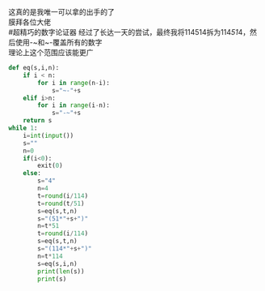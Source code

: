 这真的是我唯一可以拿的出手的了  
膜拜各位大佬  
#超精巧的数字论证器
经过了长达一天的尝试，最终我将114514拆为114*51*4，然后使用-~和~-覆盖所有的数字  
理论上这个范围应该能更广  
```Python
def eq(s,i,n):
    if i < n:
        for i in range(n-i):
            s="~-"+s
    elif i>n:
        for i in range(i-n):
            s="-~"+s
    return s
while 1:
    i=int(input())
    s=""
    n=0
    if(i<0):
        exit(0)
    else:
        s="4"
        n=4
        t=round(i/114)
        t=round(t/51)
        s=eq(s,t,n)
        s="(51*"+s+")"
        n=t*51
        t=round(i/114)
        s=eq(s,t,n)
        s="(114*"+s+")"
        n=t*114
        s=eq(s,i,n)
        print(len(s))
        print(s)
```
